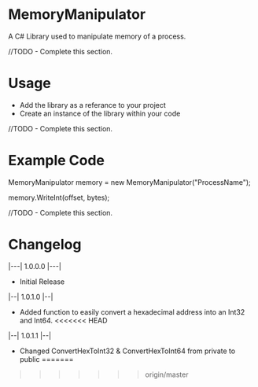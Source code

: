 # MemoryManipulator
A C# Library used to manipulate memory of a process.


//TODO - Complete this section.

# Usage

- Add the library as a referance to your project
- Create an instance of the library within your code


//TODO - Complete this section.

# Example Code

MemoryManipulator memory = new MemoryManipulator("ProcessName");

memory.WriteInt(offset, bytes);


//TODO - Complete this section.

# Changelog

|---| 1.0.0.0 |---|

- Initial Release


|--| 1.0.1.0 |--|

- Added function to easily convert a hexadecimal address into an Int32 and Int64.
<<<<<<< HEAD


|--| 1.0.1.1 |--|

- Changed ConvertHexToInt32 & ConvertHexToInt64 from private to public
=======
>>>>>>> origin/master
